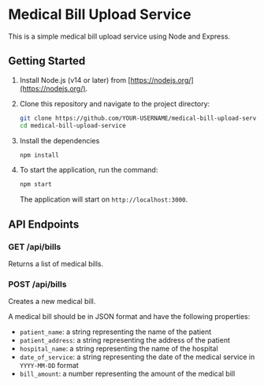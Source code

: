 # Medical Bill Upload Service

This is a simple medical bill upload service using Node and Express.

## Getting Started

1. Install Node.js (v14 or later) from [https://nodejs.org/](https://nodejs.org/).

2. Clone this repository and navigate to the project directory:

   ```sh
   git clone https://github.com/YOUR-USERNAME/medical-bill-upload-service.git
   cd medical-bill-upload-service

3. Install the dependencies

    ```sh
    npm install

4. To start the application, run the command: 
    ```sh
    npm start
    ```
   The application will start on `http://localhost:3000`.

## API Endpoints

### GET /api/bills

Returns a list of medical bills.

### POST /api/bills

Creates a new medical bill.

A medical bill should be in JSON format and have the following properties:

- `patient_name`: a string representing the name of the patient
- `patient_address`: a string representing the address of the patient
- `hospital_name`: a string representing the name of the hospital
- `date_of_service`: a string representing the date of the medical service in `YYYY-MM-DD` format
- `bill_amount`: a number representing the amount of the medical bill
